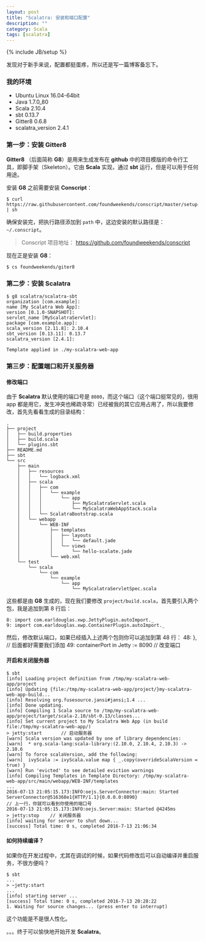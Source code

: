 ```yaml
---
layout: post
title: "Scalatra: 安装和端口配置"
description: ""
category: Scala
tags: [scalatra]
---
```

{% include JB/setup %}

发现对于新手来说，配置都挺蛋疼，所以还是写一篇博客备忘下。

### 我的环境

* Ubuntu Linux 16.04-64bit
* Java 1.7.0_80
* Scala 2.10.4
* sbt 0.13.7
* Gitter8 0.6.8
* scalatra_version 2.4.1

### 第一步：安装 Gitter8

**Gitter8** （后面简称 **G8**）是用来生成发布在 **github** 中的项目模版的命令行工具，即脚手架（Skeleton）。它由 **Scala** 实现，通过 **sbt** 运行，但是可以用于任何用途。

安装 **G8** 之前需要安装 **Conscript**：

	$ curl https://raw.githubusercontent.com/foundweekends/conscript/master/setup.sh | sh
	
确保安装完，把执行路径添加到 `path` 中，这边安装的默认路径是： `~/.conscript`。

> Conscript 项目地址： https://github.com/foundweekends/conscript

现在正是安装 **G8**：

	$ cs foundweekends/giter8
	
### 第二步：安装 Scalatra

	$ g8 scalatra/scalatra-sbt
	organization [com.example]:
	name [My Scalatra Web App]:
	version [0.1.0-SNAPSHOT]:
	servlet_name [MyScalatraServlet]:
	package [com.example.app]:
	scala_version [2.11.8]: 2.10.4
	sbt_version [0.13.11]: 0.13.7
	scalatra_version [2.4.1]:
	
	Template applied in ./my-scalatra-web-app
	
### 第三步：配置端口和开关服务器

#### 修改端口

由于 **Scalatra** 默认使用的端口号是 `8080`，而这个端口（这个端口挺常见的，很用 app 都是用它，发生冲突也稀疏寻常）已经被我的其它应用占用了，所以我要修改，首先先看看生成的目录结构：

	.
	├── project
	│   ├── build.properties
	│   ├── build.scala
	│   └── plugins.sbt
	├── README.md
	├── sbt
	└── src
	    ├── main
	    │   ├── resources
	    │   │   └── logback.xml
	    │   ├── scala
	    │   │   ├── com
	    │   │   │   └── example
	    │   │   │       └── app
	    │   │   │           ├── MyScalatraServlet.scala
	    │   │   │           └── MyScalatraWebAppStack.scala
	    │   │   └── ScalatraBootstrap.scala
	    │   └── webapp
	    │       └── WEB-INF
	    │           ├── templates
	    │           │   ├── layouts
	    │           │   │   └── default.jade
	    │           │   └── views
	    │           │       └── hello-scalate.jade
	    │           └── web.xml
	    └── test
	        └── scala
	            └── com
	                └── example
	                    └── app
	                        └── MyScalatraServletSpec.scala
	                        
这些都是由 **G8** 生成的，现在我们要修改 `project/build.scala`，首先要引入两个包，我是追加到第 8 行后：

	8: import com.earldouglas.xwp.JettyPlugin.autoImport._
	9: import com.earldouglas.xwp.ContainerPlugin.autoImport._

然后，修改默认端口，如果已经插入上述两个包则你可以追加到第 48 行：	48: },	// 后面都好需要我们添加
	49: containerPort in Jetty := 8090  // 改变端口
	
#### 开启和关闭服务器

	$ sbt
	[info] Loading project definition from /tmp/my-scalatra-web-app/project
	[info] Updating {file:/tmp/my-scalatra-web-app/project/}my-scalatra-web-app-build...
	[info] Resolving org.fusesource.jansi#jansi;1.4 ...
	[info] Done updating.
	[info] Compiling 1 Scala source to /tmp/my-scalatra-web-app/project/target/scala-2.10/sbt-0.13/classes...
	[info] Set current project to My Scalatra Web App (in build file:/tmp/my-scalatra-web-app/)
	> jetty:start		// 启动服务器
	[warn] Scala version was updated by one of library dependencies:
	[warn]  * org.scala-lang:scala-library:(2.10.0, 2.10.4, 2.10.3) -> 2.10.6
	[warn] To force scalaVersion, add the following:
	[warn]  ivyScala := ivyScala.value map { _.copy(overrideScalaVersion = true) }
	[warn] Run 'evicted' to see detailed eviction warnings
	[info] Compiling Templates in Template Directory: /tmp/my-scalatra-web-app/src/main/webapp/WEB-INF/templates
	...
	2016-07-13 21:05:15.173:INFO:oejs.ServerConnector:main: Started ServerConnector@516368e1{HTTP/1.1}{0.0.0.0:8090}
	// 上一行，你就可以看到你使用的端口号
	2016-07-13 21:05:15.173:INFO:oejs.Server:main: Started @4245ms
	> jetty:stop	// 关闭服务器
	[info] waiting for server to shut down...
	[success] Total time: 0 s, completed 2016-7-13 21:06:34
	
#### 如何持续编译？

如果你在开发过程中，尤其在调试的时候，如果代码修改后可以自动编译并重启服务，不很方便吗？

	$ sbt
	...
	> ~jetty:start
	...
	[info] starting server ...
	[success] Total time: 0 s, completed 2016-7-13 20:28:22
	1. Waiting for source changes... (press enter to interrupt)

这个功能是不是很人性化。

。。。终于可以愉快地开始开发 **Scalatra**。
	
	
